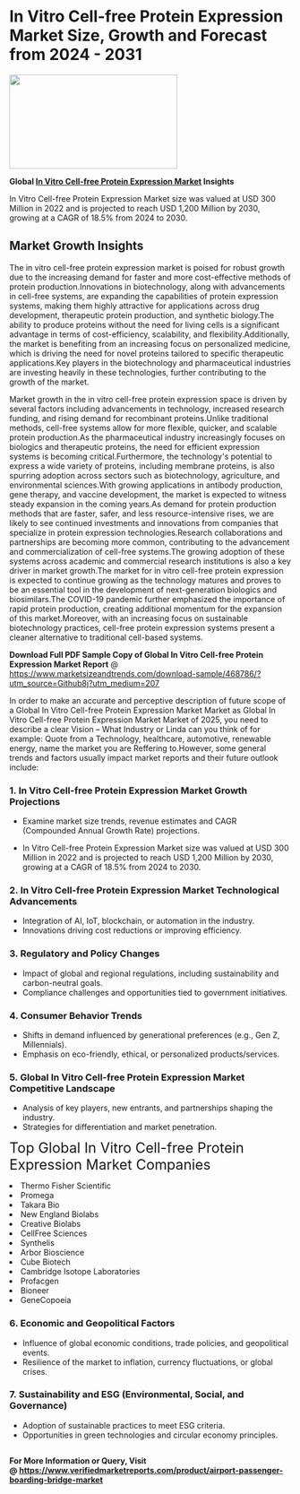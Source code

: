 <H1>In Vitro Cell-free Protein Expression Market Size, Growth and Forecast from 2024 - 2031</H1><img class="aligncenter size-medium wp-image-584254" src="https://thirdeyenews.in/wp-content/uploads/2024/09/Global-Market-Research-300x168.jpeg" alt="" width="300" height="168" /><p><strong>Global&nbsp;<a href="https://www.marketsizeandtrends.com/download-sample/468786/?utm_source=Github8j?utm_medium=207">In Vitro Cell-free Protein Expression Market</a> Insights</strong></p><p>In Vitro Cell-free Protein Expression Market size was valued at USD 300 Million in 2022 and is projected to reach USD 1,200 Million by 2030, growing at a CAGR of 18.5% from 2024 to 2030.</p><p><h2>Market Growth Insights</h2> <p>The in vitro cell-free protein expression market is poised for robust growth due to the increasing demand for faster and more cost-effective methods of protein production.Innovations in biotechnology, along with advancements in cell-free systems, are expanding the capabilities of protein expression systems, making them highly attractive for applications across drug development, therapeutic protein production, and synthetic biology.The ability to produce proteins without the need for living cells is a significant advantage in terms of cost-efficiency, scalability, and flexibility.Additionally, the market is benefiting from an increasing focus on personalized medicine, which is driving the need for novel proteins tailored to specific therapeutic applications.Key players in the biotechnology and pharmaceutical industries are investing heavily in these technologies, further contributing to the growth of the market.</p> <p>Market growth in the in vitro cell-free protein expression space is driven by several factors including advancements in technology, increased research funding, and rising demand for recombinant proteins.Unlike traditional methods, cell-free systems allow for more flexible, quicker, and scalable protein production.As the pharmaceutical industry increasingly focuses on biologics and therapeutic proteins, the need for efficient expression systems is becoming critical.Furthermore, the technology's potential to express a wide variety of proteins, including membrane proteins, is also spurring adoption across sectors such as biotechnology, agriculture, and environmental sciences.With growing applications in antibody production, gene therapy, and vaccine development, the market is expected to witness steady expansion in the coming years.As demand for protein production methods that are faster, safer, and less resource-intensive rises, we are likely to see continued investments and innovations from companies that specialize in protein expression technologies.Research collaborations and partnerships are becoming more common, contributing to the advancement and commercialization of cell-free systems.The growing adoption of these systems across academic and commercial research institutions is also a key driver in market growth.The market for in vitro cell-free protein expression is expected to continue growing as the technology matures and proves to be an essential tool in the development of next-generation biologics and biosimilars.The COVID-19 pandemic further emphasized the importance of rapid protein production, creating additional momentum for the expansion of this market.Moreover, with an increasing focus on sustainable biotechnology practices, cell-free protein expression systems present a cleaner alternative to traditional cell-based systems.<p><span class=""><strong>Download Full PDF Sample Copy of Global In Vitro Cell-free Protein Expression Market Report</strong> @ <a href="https://www.marketsizeandtrends.com/download-sample/468786/?utm_source=Github8j?utm_medium=207" target="_blank">https://www.marketsizeandtrends.com/download-sample/468786/?utm_source=Github8j?utm_medium=207</a></span></p><p>In order to make an accurate and perceptive description of future scope of a Global&nbsp;In Vitro Cell-free Protein Expression Market Market as Global&nbsp;In Vitro Cell-free Protein Expression Market Market of 2025, you need to describe a clear Vision &ndash; What Industry or Linda can you think of for example: Quote from a Technology, healthcare, automotive, renewable energy, name the market you are Reffering to.However, some general trends and factors usually impact market reports and their future outlook include:</p><h3>1.&nbsp;<strong>In Vitro Cell-free Protein Expression Market Growth Projections</strong></h3><ul><li>Examine market size trends, revenue estimates and CAGR (Compounded Annual Growth Rate) projections.</li><li><p>In Vitro Cell-free Protein Expression Market size was valued at USD 300 Million in 2022 and is projected to reach USD 1,200 Million by 2030, growing at a CAGR of 18.5% from 2024 to 2030.</p></li></ul><h3>2.&nbsp;<strong>In Vitro Cell-free Protein Expression Market Technological Advancements</strong></h3><ul><li>Integration of AI, IoT, blockchain, or automation in the industry.</li><li>Innovations driving cost reductions or improving efficiency.</li></ul><h3>3.&nbsp;<strong>Regulatory and Policy Changes</strong></h3><ul><li>Impact of global and regional regulations, including sustainability and carbon-neutral goals.</li><li>Compliance challenges and opportunities tied to government initiatives.</li></ul><h3>4.&nbsp;<strong>Consumer Behavior Trends</strong></h3><ul><li>Shifts in demand influenced by generational preferences (e.g., Gen Z, Millennials).</li><li>Emphasis on eco-friendly, ethical, or personalized products/services.</li></ul><h3>5.&nbsp;<strong>Global In Vitro Cell-free Protein Expression Market Competitive Landscape</strong></h3><ul><li>Analysis of key players, new entrants, and partnerships shaping the industry.</li><li>Strategies for differentiation and market penetration.</li></ul><p data-pm-slice="1 1 []"><span style="color: inherit; font-family: inherit; font-size: 25px;">Top Global In Vitro Cell-free Protein Expression Market Companies</span></p><div class="" data-test-id=""><p><li>Thermo Fisher Scientific</li><li> Promega</li><li> Takara Bio</li><li> New England Biolabs</li><li> Creative Biolabs</li><li> CellFree Sciences</li><li> Synthelis</li><li> Arbor Bioscience</li><li> Cube Biotech</li><li> Cambridge Isotope Laboratories</li><li> Profacgen</li><li> Bioneer</li><li> GeneCopoeia</li></p></div><h3>6.&nbsp;<strong>Economic and Geopolitical Factors</strong></h3><ul><li>Influence of global economic conditions, trade policies, and geopolitical events.</li><li>Resilience of the market to inflation, currency fluctuations, or global crises.</li></ul><h3>7.&nbsp;<strong>Sustainability and ESG (Environmental, Social, and Governance)</strong></h3><ul><li>Adoption of sustainable practices to meet ESG criteria.</li><li>Opportunities in green technologies and circular economy principles.</li></ul><h2><strong style="font-size: 14px;">For More Information or Query, Visit @&nbsp;</strong><a style="background-color: #ffffff; font-size: 14px;" href="https://www.marketsizeandtrends.com/report/in-vitro-cell-free-protein-expression-market/" target="_blank">https://www.verifiedmarketreports.com/product/airport-passenger-boarding-bridge-market</a></h2>